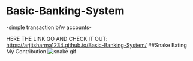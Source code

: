 # Basic-Banking-System
-simple transaction b/w accounts-

HERE THE LINK GO AND CHECK IT OUT: https://arjitsharma1234.github.io/Basic-Banking-System/
##Snake Eating My Contribution
    ![snake gif](https://github.com/Arjitsharma1234/blob/output/github-contribution-grid-snake.gif)

